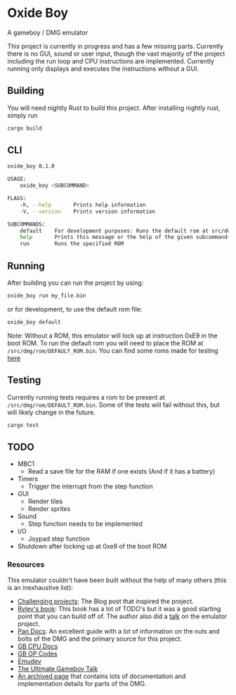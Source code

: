 # Oxide Boy

A gameboy / DMG emulator

This project is currently in progress and has a few missing parts. Currently there is no GUI, sound or user input, though the vast majority of the project including the run loop and CPU instructions are implemented. Currently running only displays and executes the instructions without a GUI.

## Building

You will need nightly Rust to build this project. After installing nightly rust, simply run

```sh
cargo build
```

## CLI

```sh
oxide_boy 0.1.0

USAGE:
    oxide_boy <SUBCOMMAND>

FLAGS:
    -h, --help       Prints help information
    -V, --version    Prints version information

SUBCOMMANDS:
    default    For development purposes: Runs the default rom at src/dmg/rom/DEFAULT_ROM.bin
    help       Prints this message or the help of the given subcommand(s)
    run        Runs the specified ROM
```

## Running

After building you can run the project by using:

```sh
oxide_boy run my_file.bin
```

or for development, to use the default rom file:

```sh
oxide_boy default
```

Note: Without a ROM, this emulator will lock up at instruction 0xE9 in the boot ROM. To run the default rom you will need to place the ROM at `/src/dmg/rom/DEFAULT_ROM.bin`. You can find some roms made for testing [here](https://github.com/retrio/gb-test-roms)

## Testing

Currently running tests requires a rom to be present at `/src/dmg/rom/DEFAULT_ROM.bin`. Some of the tests will fail without this, but will likely change in the future.

```sh
cargo test
```

## TODO

* MBC1
  * Read a save file for the RAM if one exists (And if it has a battery)
* Timers
  * Trigger the interrupt from the step function
* GUI
  * Render tiles
  * Render sprites
* Sound
  * Step function needs to be implemented
* I/O
  * Joypad step function
* Shutdown after locking up at 0xe9 of the boot ROM

### Resources

This emulator couldn't have been built without the help of many others (this is an inexhaustive list):

* [Challenging projects](https://web.eecs.utk.edu/~azh/blog/challengingprojects.html): The Blog post that inspired the project.
* [Rylev's book](https://rylev.github.io/DMG-01/public/book/introduction.html): This book has a lot of TODO's but it was a good starting point that you can build off of. The author also did a [talk](https://media.ccc.de/v/rustfest-rome-3-gameboy-emulator#t=1551) on the emulator project.
* [Pan Docs](https://gbdev.io/pandocs): An excellent guide with a lot of information on the nuts and bolts of the DMG and the primary source for this project.
* [GB CPU Docs](http://marc.rawer.de/Gameboy/Docs/GBCPUman.pdf)
* [GB OP Codes](https://www.pastraiser.com/cpu/gameboy/gameboy_opcodes.html)
* [Emudev](https://emudev.de/gameboy-emulator/overview/)
* [The Ultimate Gameboy Talk](https://www.youtube.com/watch?v=HyzD8pNlpwI&t=29m12s)
* [An archived page](https://web.archive.org/web/20181011215339/http://www.codeslinger.co.uk/pages/projects/gameboy.html) that contains lots of documentation and implementation details for parts of the DMG.
